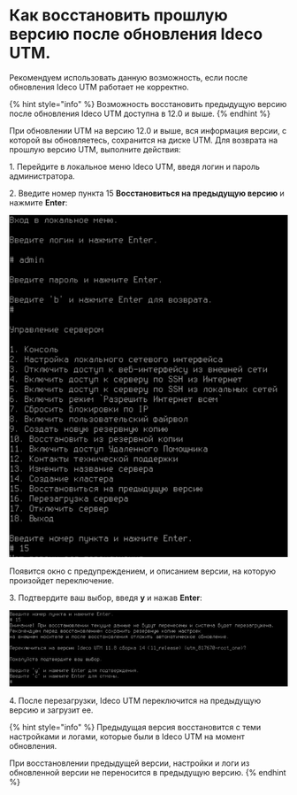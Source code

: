# Как восстановить прошлую версию после обновления Ideco UTM.

Рекомендуем использовать данную возможность, если после обновления Ideco UTM работает не корректно.

{% hint style="info" %} 
Возможность восстановить предыдущую версию после обновления Ideco UTM доступна в 12.0 и выше. 
{% endhint %}

При обновлении UTM на версию 12.0 и выше, вся информация версии, с которой вы обновляетесь, сохранится на диске UTM. Для возврата на прошлую версию UTM, выполните действия:

1\. Перейдите в локальное меню Ideco UTM, введя логин и пароль администратора.

2\. Введите номер пункта 15 **Восстановиться на предыдущую версию** и нажмите **Enter**:

![](../../.gitbook/assets/console1.png)

Появится окно с предупреждением, и описанием версии, на которую произойдет переключение.

3\. Подтвердите ваш выбор, введя **y** и нажав **Enter**:

![](../../.gitbook/assets/console2.png)

4\. После перезагрузки, Ideco UTM переключится на предыдущую версию и загрузит ее. 

{% hint style="info" %}
Предыдущая версия восстановится с теми настройками и логами, которые были в Ideco UTM на момент обновления. 

При восстановлении предыдущей версии, настройки и логи из обновленной версии не переносится в предыдущую версию.
{% endhint %}